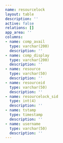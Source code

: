 ```yaml
---
name: resourcelock
layout: table
description: ''
active: false
relations: []
app_area: ''
columns:
- name: comp_avail
  type: varchar(200)
  description: ''
- name: comp_display
  type: varchar(200)
  description: ''
- name: resource
  type: varchar(50)
  description: ''
- name: resourceid
  type: varchar(50)
  description: ''
- name: resourcelock_sid
  type: int(4)
  description: ''
- name: tstamp
  type: timestamp
  description: ''
- name: username
  type: varchar(50)
  description: ''
---
```


